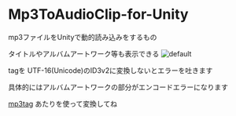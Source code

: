 # Mp3ToAudioClip-for-Unity

mp3ファイルをUnityで動的読み込みをするもの

タイトルやアルバムアートワーク等も表示できる
![default](https://user-images.githubusercontent.com/22199654/48194103-6dfe2200-e38f-11e8-8133-3fba695d1f17.PNG)


tagを UTF-16(Unicode)のID3v2に変換しないとエラーを吐きます

具体的にはアルバムアートワークの部分がエンコードエラーになります

[mp3tag](https://freesoft-100.com/review/mp3tag.php)
あたりを使って変換してね
